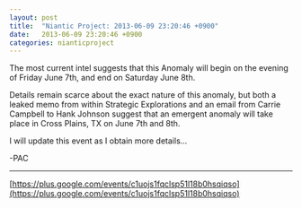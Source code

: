 ```yaml
---
layout: post
title:  "Niantic Project: 2013-06-09 23:20:46 +0900"
date:   2013-06-09 23:20:46 +0900
categories: nianticproject
---
```

The most current intel suggests that this Anomaly will begin on the evening of Friday June 7th, and end on Saturday June 8th.

Details remain scarce about the exact nature of this anomaly, but both a leaked memo from within Strategic Explorations and an email from Carrie Campbell to Hank Johnson suggest that an emergent anomaly will take place in Cross Plains, TX on June 7th and 8th.

I will update this event as I obtain more details...

-PAC
- - -
[https://plus.google.com/events/c1uojs1fqclsp51l18b0hsqiqso](https://plus.google.com/events/c1uojs1fqclsp51l18b0hsqiqso)
